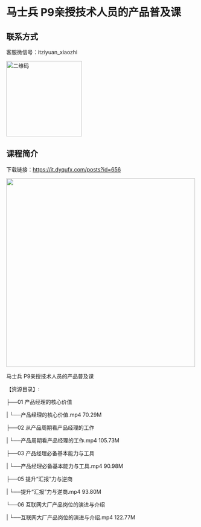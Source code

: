 # 马士兵 P9亲授技术人员的产品普及课

## 联系方式

客服微信号：itziyuan_xiaozhi

<img src="https://ziyuanyun.oss-cn-guangzhou.aliyuncs.com/common/20240614073449/666b82192834a.jpg" width="200" height="200" alt="二维码">

## 课程简介

下载链接：https://it.dyqufx.com/posts?id=656

<img src="https://ziyuanyun.oss-cn-guangzhou.aliyuncs.com/yun/20240515152158/664462960985f.jpg" width="500" alt="">

  马士兵 P9亲授技术人员的产品普及课



 【资源目录】:

 ├──01 产品经理的核⼼价值

 | └──产品经理的核⼼价值.mp4 70.29M

 ├──02 从产品周期看产品经理的工作

 | └──产品周期看产品经理的工作.mp4 105.73M

 ├──03 产品经理必备基本能力与工具

 | └──产品经理必备基本能力与工具.mp4 90.98M

 ├──05 提升“汇报”力与逆商

 | └──提升“汇报”力与逆商.mp4 93.80M

 └──06 互联网大厂产品岗位的演进与介绍

 | └──互联网大厂产品岗位的演进与介绍.mp4 122.77M

  